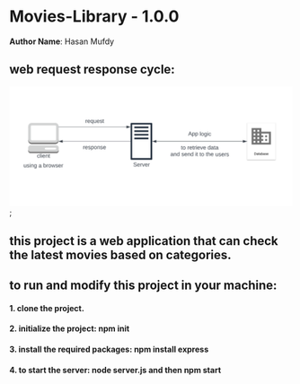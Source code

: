 # Movies-Library - 1.0.0

**Author Name**: Hasan Mufdy

## web request response cycle:
![WRRC image](/Assets/WRRC.png);

## this project is a web application that can check the latest movies based on categories.

## to run and modify this project in your machine:

#### 1. clone the project.
#### 2. initialize the project: npm init
#### 3. install the required packages: npm install express
#### 4. to start the server: node server.js and then npm start